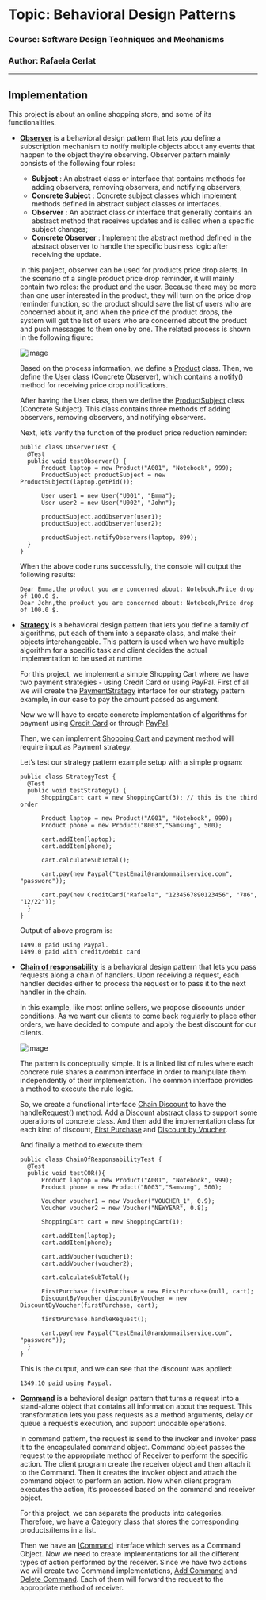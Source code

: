 # Topic: Behavioral Design Patterns

### Course: Software Design Techniques and Mechanisms
### Author: Rafaela Cerlat

----

## Implementation

This project is about an online shopping store, and some of its functionalities.

* [**Observer**](https://github.com/rafaelacerlat/TMPS-labs/tree/main/src/main/java/BehavioralPatterns/Observer) is a behavioral design pattern that lets you define a subscription mechanism to notify multiple objects about any events that happen to the object they’re observing.
  Observer pattern mainly consists of the following four roles:

  - **Subject** : An abstract class or interface that contains methods for adding observers, removing observers, and notifying observers;
  - **Concrete Subject** : Concrete subject classes which implement methods defined in abstract subject classes or interfaces.
  - **Observer** : An abstract class or interface that generally contains an abstract method that receives updates and is called when a specific subject changes;
  - **Concrete Observer** : Implement the abstract method defined in the abstract observer to handle the specific business logic after receiving the update.

  In this project, observer can be used for products price drop alerts. In the scenario of a single product price drop reminder, it will mainly contain two roles: the product and the user. Because there may be more than one user interested in the product, they will turn on the price drop reminder function, so the product should save the list of users who are concerned about it, and when the price of the product drops, the system will get the list of users who are concerned about the product and push messages to them one by one. The related process is shown in the following figure:
  
  ![image](https://user-images.githubusercontent.com/41265306/209966378-291d1692-dd28-4319-bb2a-019e34ed0bc5.png)

  Based on the process information, we define a [Product](https://github.com/rafaelacerlat/TMPS-labs/blob/main/src/main/java/BehavioralPatterns/Product.java) class.
  Then, we define the [User](https://github.com/rafaelacerlat/TMPS-labs/blob/main/src/main/java/BehavioralPatterns/User.java) class (Concrete Observer), which contains a notify() method for receiving price drop notifications.
  
  After having the User class, then we define the [ProductSubject](https://github.com/rafaelacerlat/TMPS-labs/blob/main/src/main/java/BehavioralPatterns/Observer/ProductSubject.java) class (Concrete Subject). This class contains three methods of adding observers, removing observers, and notifying observers.
  
  Next, let’s verify the function of the product price reduction reminder:
  ```
  public class ObserverTest {
    @Test
    public void testObserver() {
        Product laptop = new Product("A001", "Notebook", 999);
        ProductSubject productSubject = new ProductSubject(laptop.getPid());

        User user1 = new User("U001", "Emma");
        User user2 = new User("U002", "John");

        productSubject.addObserver(user1);
        productSubject.addObserver(user2);

        productSubject.notifyObservers(laptop, 899);
    }
  }
  ```
  When the above code runs successfully, the console will output the following results:
  ```
  Dear Emma,the product you are concerned about: Notebook,Price drop of 100.0 $.
  Dear John,the product you are concerned about: Notebook,Price drop of 100.0 $.
  ```


* [**Strategy**](https://github.com/rafaelacerlat/TMPS-labs/tree/main/src/main/java/BehavioralPatterns/Strategy) is a behavioral design pattern that lets you define a family of algorithms, put each of them into a separate class, and make their objects interchangeable. This pattern is used when we have multiple algorithm for a specific task and client decides the actual implementation to be used at runtime.
  
  For this project, we implement a simple Shopping Cart where we have two payment strategies - using Credit Card or using PayPal. First of all we will create the [PaymentStrategy](https://github.com/rafaelacerlat/TMPS-labs/blob/main/src/main/java/BehavioralPatterns/Strategy/PaymentStrategy.java) interface for our strategy pattern example, in our case to pay the amount passed as argument.
  
  Now we will have to create concrete implementation of algorithms for payment using [Credit Card](https://github.com/rafaelacerlat/TMPS-labs/blob/main/src/main/java/BehavioralPatterns/Strategy/CreditCard.java) or through [PayPal](https://github.com/rafaelacerlat/TMPS-labs/blob/main/src/main/java/BehavioralPatterns/Strategy/Paypal.java).
  
  Then, we can implement [Shopping Cart](https://github.com/rafaelacerlat/TMPS-labs/blob/main/src/main/java/BehavioralPatterns/Strategy/ShoppingCart.java) and payment method will require input as Payment strategy.
  
  Let’s test our strategy pattern example setup with a simple program:
  ```
  public class StrategyTest {
    @Test
    public void testStrategy() {
        ShoppingCart cart = new ShoppingCart(3); // this is the third order

        Product laptop = new Product("A001", "Notebook", 999);
        Product phone = new Product("B003","Samsung", 500);

        cart.addItem(laptop);
        cart.addItem(phone);

        cart.calculateSubTotal();

        cart.pay(new Paypal("testEmail@randommailservice.com", "password"));

        cart.pay(new CreditCard("Rafaela", "1234567890123456", "786", "12/22"));
    }
  }
  ```
  Output of above program is:
  ```
  1499.0 paid using Paypal.
  1499.0 paid with credit/debit card
  ```

* [**Chain of responsability**](https://github.com/rafaelacerlat/TMPS-labs/tree/main/src/main/java/BehavioralPatterns/ChainOfResponsability) is a behavioral design pattern that lets you pass requests along a chain of handlers. Upon receiving a request, each handler decides either to process the request or to pass it to the next handler in the chain.

  In this example, like most online sellers, we propose discounts under conditions. As we want our clients to come back regularly to place other orders, we have decided to compute and apply the best discount for our clients.
  
    ![image](https://user-images.githubusercontent.com/41265306/209970296-07f61f43-73f6-4f04-bf40-b6d7da0dd0a7.png)

  The pattern is conceptually simple. It is a linked list of rules where each concrete rule shares a common interface in order to manipulate them independently of their implementation. The common interface provides a method to execute the rule logic.
  
  So, we create a functional interface [Chain Discount](https://github.com/rafaelacerlat/TMPS-labs/blob/main/src/main/java/BehavioralPatterns/ChainOfResponsability/ChainDiscount.java) to have the handleRequest() method. Add a [Discount](https://github.com/rafaelacerlat/TMPS-labs/blob/main/src/main/java/BehavioralPatterns/ChainOfResponsability/Discount.java) abstract  class to support some operations of concrete class. And then add the implementation class for each kind of discount, [First Purchase](https://github.com/rafaelacerlat/TMPS-labs/blob/main/src/main/java/BehavioralPatterns/ChainOfResponsability/FirstPurchase.java) and [Discount by Voucher](https://github.com/rafaelacerlat/TMPS-labs/blob/main/src/main/java/BehavioralPatterns/ChainOfResponsability/DiscountByVoucher.java).
  
  And finally a method to execute them:
  ```
  public class ChainOfResponsabilityTest {
    @Test
    public void testCOR(){
        Product laptop = new Product("A001", "Notebook", 999);
        Product phone = new Product("B003","Samsung", 500);

        Voucher voucher1 = new Voucher("VOUCHER_1", 0.9);
        Voucher voucher2 = new Voucher("NEWYEAR", 0.8);

        ShoppingCart cart = new ShoppingCart(1);

        cart.addItem(laptop);
        cart.addItem(phone);

        cart.addVoucher(voucher1);
        cart.addVoucher(voucher2);

        cart.calculateSubTotal();

        FirstPurchase firstPurchase = new FirstPurchase(null, cart);
        DiscountByVoucher discountByVoucher = new DiscountByVoucher(firstPurchase, cart);

        firstPurchase.handleRequest();

        cart.pay(new Paypal("testEmail@randommailservice.com", "password"));
    }
  }
  ```
   This is the output, and we can see that the discount was applied:
   ```
   1349.10 paid using Paypal.
   ```

* [**Command**](https://github.com/rafaelacerlat/TMPS-labs/tree/main/src/main/java/BehavioralPatterns/Command) is a behavioral design pattern that turns a request into a stand-alone object that contains all information about the request. This transformation lets you pass requests as a method arguments, delay or queue a request’s execution, and support undoable operations.

  In command pattern, the request is send to the invoker and invoker pass it to the encapsulated command object. Command object passes the request to the appropriate method of Receiver to perform the specific action. The client program create the receiver object and then attach it to the Command. Then it creates the invoker object and attach the command object to perform an action. Now when client program executes the action, it’s processed based on the command and receiver object.

  For this project, we can separate the products into categories. Therefore, we have a [Category](https://github.com/rafaelacerlat/TMPS-labs/blob/main/src/main/java/BehavioralPatterns/Command/Category.java) class that stores the corresponding products/items in a list. 
  
  Then we have an [ICommand](https://github.com/rafaelacerlat/TMPS-labs/blob/main/src/main/java/BehavioralPatterns/Command/ICommand.java) interface which serves as a Command Object. Now we need to create implementations for all the different types of action performed by the receiver. Since we have two actions we will create two Command implementations, [Add Command](https://github.com/rafaelacerlat/TMPS-labs/blob/main/src/main/java/BehavioralPatterns/Command/AddCommand.java) and [Delete Command](https://github.com/rafaelacerlat/TMPS-labs/blob/main/src/main/java/BehavioralPatterns/Command/DeleteCommand.java). Each of them will forward the request to the appropriate method of receiver.


